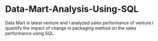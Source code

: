 # Data-Mart-Analysis-Using-SQL
Data Mart is latest venture and I analyzed sales performance of venture.I quantify the impact of change in packaging method on the sales performance using SQL.
